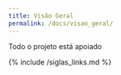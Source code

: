 ```yaml
---
title: Visão Geral
permalink: /docs/visao_geral/
---
```


Todo o projeto está apoiado 

{% include /siglas_links.md %}